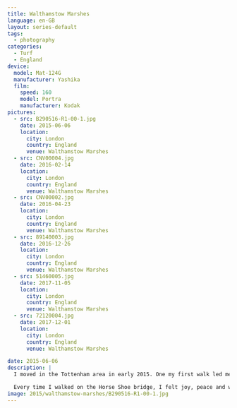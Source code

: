```yaml
---
title: Walthamstow Marshes
language: en-GB
layout: series-default
tags:
  - photography
categories:
  - Turf
  - England
device:
  model: Mat-124G
  manufacturer: Yashika
  film:
    speed: 160
    model: Portra
    manufacturer: Kodak
pictures:
  - src: B290516-R1-00-1.jpg
    date: 2015-06-06
    location:
      city: London
      country: England
      venue: Walthamstow Marshes
  - src: CNV00004.jpg
    date: 2016-02-14
    location:
      city: London
      country: England
      venue: Walthamstow Marshes
  - src: CNV00002.jpg
    date: 2016-04-23
    location:
      city: London
      country: England
      venue: Walthamstow Marshes
  - src: 89140003.jpg
    date: 2016-12-26
    location:
      city: London
      country: England
      venue: Walthamstow Marshes
  - src: 51460005.jpg
    date: 2017-11-05
    location:
      city: London
      country: England
      venue: Walthamstow Marshes
  - src: 72120004.jpg
    date: 2017-12-01
    location:
      city: London
      country: England
      venue: Walthamstow Marshes

date: 2015-06-06
description: |
  I moved in the Tottenham area in early 2015. One my first walk led me to the Lea river, and this particular crossing right after Springfield Park.

  Every time I walked on the Horse Shoe bridge, I felt joy, peace and well rooted in myself.
image: 2015/walthamstow-marshes/B290516-R1-00-1.jpg
---
```


